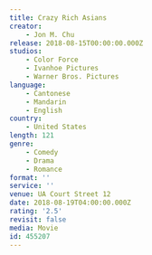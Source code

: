 ```yaml
---
title: Crazy Rich Asians
creator:
    - Jon M. Chu
release: 2018-08-15T00:00:00.000Z
studios:
    - Color Force
    - Ivanhoe Pictures
    - Warner Bros. Pictures
language:
    - Cantonese
    - Mandarin
    - English
country:
    - United States
length: 121
genre:
    - Comedy
    - Drama
    - Romance
format: ''
service: ''
venue: UA Court Street 12
date: 2018-08-19T04:00:00.000Z
rating: '2.5'
revisit: false
media: Movie
id: 455207
---
```



